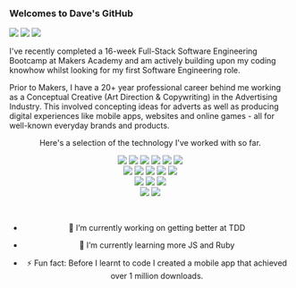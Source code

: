 ### Welcomes to Dave's GitHub

<div>
  <a href="https://github.com/fridayshoes/CV"><img src="https://img.shields.io/badge/Github CV-4B4B4B?style=for-the-badge&logo=github&logoColor=white"></a>
  <a href="https://www.codecademy.com/profiles/fridayshoes"><img src="https://img.shields.io/badge/Codecademy-1F4056?logo=codecademy&logoColor=fff&style=for-the-badge"></a>
   <a href="https://www.codewars.com/users/fridayshoes"><img src="https://img.shields.io/badge/Codewars-a83232?style=for-the-badge&logo=codewars&logoColor=white"></a>
</div>

I've recently completed a 16-week Full-Stack Software Engineering Bootcamp at Makers Academy and am actively building upon my coding knowhow whilst looking for my first Software Engineering role.

Prior to Makers, I have a 20+ year professional career behind me working as a Conceptual Creative (Art Direction & Copywriting) in the Advertising Industry. This involved concepting ideas for adverts as well as producing digital experiences like mobile apps, websites and online games - all for well-known everyday brands and products.


<p align="center">Here's a selection of the technology I've worked with so far.
<br>
<div align="center">
  <img src="https://img.shields.io/badge/-Javascript-f7e968?style=for-the-badge&logo=javascript&logoColor=f7e968&labelColor=282828">
  <img src="https://img.shields.io/badge/-React-58D2F0?style=for-the-badge&logo=react&logoColor=58D2F0&labelColor=282828">
  <img src="https://img.shields.io/badge/-Jest-B84D6F?style=for-the-badge&logo=jest&logoColor=B84D6F&labelColor=282828">
  <img src="https://img.shields.io/badge/-Node.js-80D857?style=for-the-badge&logo=node.js&logoColor=80D857&labelColor=282828">
  <img src="https://img.shields.io/badge/-Cypress-3b3938?style=for-the-badge&logo=cypress&logoColor=faf2ed&labelColor=282828">
  <img src="https://img.shields.io/badge/-Express-fffefc?style=for-the-badge&logo=express&logoColor=EEEEEE&labelColor=282828"></br>
  
  <img src="https://img.shields.io/badge/-Ruby-FF6A55?style=for-the-badge&logo=ruby&logoColor=FF6A55&labelColor=282828">
  <img src="https://img.shields.io/badge/-Rails-d93030?style=for-the-badge&logo=ruby-on-rails&logoColor=FF6A55&labelColor=282828">
  <img src="https://img.shields.io/badge/-RSpec-F05892?style=for-the-badge&logo=ruby&logoColor=F05892&labelColor=282828">
  <img src="https://img.shields.io/badge/-Capybara-5e32a8?style=for-the-badge&logo=ruby&logoColor=5e32a8&labelColor=282828">
  <img src="https://img.shields.io/badge/-Sinatra-fff1d4?style=for-the-badge&logo=ruby&logoColor=fff1d4&labelColor=282828"></br>
  
  <img src="https://img.shields.io/badge/-MongoDB-51A940?style=for-the-badge&logo=mongodb&logoColor=51A940&labelColor=282828">
  <img src="https://img.shields.io/badge/-PostgreSQL-3b3938?style=for-the-badge&logo=postgresql&logoColor=faf2ed&labelColor=282828">
  <img src="https://img.shields.io/badge/-SQLite3-4380e0?style=for-the-badge&logo=sqlite&logoColor=4380e0&labelColor=282828"></br>

  <img src="https://img.shields.io/badge/-HTML-FF5733?style=for-the-badge&logo=html5&logoColor=FF5733&labelColor=282828">
  <img src="https://img.shields.io/badge/-CSS-559DFF?style=for-the-badge&logo=css3&logoColor=559DFF&labelColor=282828">
</p></br>

- 🔭 I’m currently working on getting better at TDD
- 🌱 I’m currently learning more JS and Ruby
- ⚡ Fun fact: Before I learnt to code I created a mobile app that achieved over 1 million downloads.

  </div>
